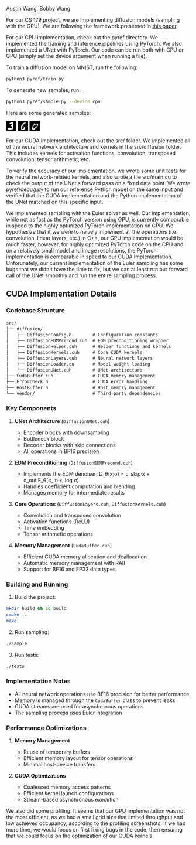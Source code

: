 Austin Wang, Bobby Wang

For our CS 179 project, we are implementing diffusion models (sampling with the GPU). We are following the framework
presented in [this paper](https://arxiv.org/pdf/2206.00364).

For our CPU implementation, check out the pyref directory. We implemented the training and inference pipelines using PyTorch.
We also implemented a UNet with PyTorch. Our code can be run both with CPU or GPU (simply set the device argument when running a file). 

To train a diffusion model on MNIST, run the following:

```bash
python3 pyref/train.py
```

To generate new samples, run:

```bash
python3 pyref/sample.py --device cpu
```

Here are some generated samples:

![Alt text](figs/sample2.png)
![Alt text](figs/sample3.png)
![Alt text](figs/sample4.png)

For our CUDA implementation, check out the src/ folder. We implemented all of the neural network architecture 
and kernels in the src/diffusion folder. This includes kernels for activation functions, convolution, transposed 
convolution, tensor arithmetic, etc. 

To verify the accuracy of our implementation, we wrote some unit tests for the neural 
network-related kernels, and also wrote a file src/main.cu to check the output of the UNet's 
forward pass on a fixed data point. We wrote pyref/debug.py to run our reference Python model 
on the same input and verified that the CUDA implementation and the Python implementation of 
the UNet matched on this specific input. 

We implemented sampling with the Euler solver as well. Our implementation, while not as fast as the PyTorch 
version using GPU, is currently comparable in speed to the highly optimized PyTorch implementation on CPU. 
We hypothesize that if we were to naively implement all the operations (i.e. convolution, linear layers, etc.) 
in C++, our GPU implementation would be much faster; however, for highly optimized PyTorch code on the CPU and 
on a relatively small model and image resolutions, the PyTorch implementation is comparable in speed to our 
CUDA implementation. Unforunately, our current implementation of the Euler sampling has some bugs that we didn't 
have the time to fix, but we can at least run our forward call of the UNet smoothly and run the entire sampling 
process.

## CUDA Implementation Details

### Codebase Structure
```
src/
├── diffusion/
│   ├── DiffusionConfig.h        # Configuration constants
│   ├── DiffusionEDMPrecond.cuh  # EDM preconditioning wrapper
│   ├── DiffusionHelper.cuh      # Helper functions and kernels
│   ├── DiffusionKernels.cuh     # Core CUDA kernels
│   ├── DiffusionLayers.cuh      # Neural network layers
│   ├── DiffusionLoader.cu       # Model weight loading
│   └── DiffusionUNet.cuh        # UNet architecture
├── CudaBuffer.cuh               # CUDA memory management
├── ErrorCheck.h                 # CUDA error handling
├── HostBuffer.h                 # Host memory management
└── vendor/                      # Third-party dependencies
```

### Key Components

1. **UNet Architecture** (`DiffusionUNet.cuh`)
   - Encoder blocks with downsampling
   - Bottleneck block
   - Decoder blocks with skip connections
   - All operations in BF16 precision

2. **EDM Preconditioning** (`DiffusionEDMPrecond.cuh`)
   - Implements the EDM denoiser: D_θ(x;σ) = c_skip·x + c_out·F_θ(c_in·x, log σ)
   - Handles coefficient computation and blending
   - Manages memory for intermediate results

3. **Core Operations** (`DiffusionLayers.cuh`, `DiffusionKernels.cuh`)
   - Convolution and transposed convolution
   - Activation functions (ReLU)
   - Time embedding
   - Tensor arithmetic operations

4. **Memory Management** (`CudaBuffer.cuh`)
   - Efficient CUDA memory allocation and deallocation
   - Automatic memory management with RAII
   - Support for BF16 and FP32 data types

### Building and Running

1. Build the project:
```bash
mkdir build && cd build
cmake ..
make
```

2. Run sampling:
```bash
./sample
```

3. Run tests:
```bash
./tests
```

### Implementation Notes

- All neural network operations use BF16 precision for better performance
- Memory is managed through the `CudaBuffer` class to prevent leaks
- CUDA streams are used for asynchronous operations
- The sampling process uses Euler integration 

### Performance Optimizations

1. **Memory Management**
   - Reuse of temporary buffers
   - Efficient memory layout for tensor operations
   - Minimal host-device transfers

2. **CUDA Optimizations**
   - Coalesced memory access patterns
   - Efficient kernel launch configurations
   - Stream-based asynchronous execution

We also did some profiling. It seems that our GPU implementation was not the most efficient, 
as we had a small grid size that limited throughput and low achieved occupancy, according to the profiling
screenshots. If we had more time, we would focus on first fixing bugs in the code, then ensuring that
we could focus on the optimization of our CUDA kernels.